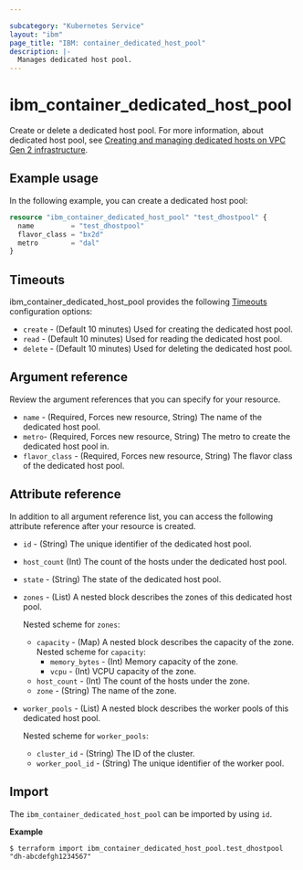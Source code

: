 ```yaml
---

subcategory: "Kubernetes Service"
layout: "ibm"
page_title: "IBM: container_dedicated_host_pool"
description: |-
  Manages dedicated host pool.
---
```


# ibm_container_dedicated_host_pool

Create or delete a dedicated host pool. For more information, about dedicated host pool, see [Creating and managing dedicated hosts on VPC Gen 2 infrastructure](https://cloud.ibm.com/docs/containers?topic=containers-dedicated-hosts).


## Example usage
In the following example, you can create a dedicated host pool:

```terraform
resource "ibm_container_dedicated_host_pool" "test_dhostpool" {
  name         = "test_dhostpool"
  flavor_class = "bx2d"
  metro        = "dal"
}
```

## Timeouts

ibm_container_dedicated_host_pool provides the following [Timeouts](https://www.terraform.io/docs/language/resources/syntax.html) configuration options:

* `create` - (Default 10 minutes) Used for creating the dedicated host pool.
* `read`   - (Default 10 minutes) Used for reading the dedicated host pool.
* `delete` - (Default 10 minutes) Used for deleting the dedicated host pool.

## Argument reference
Review the argument references that you can specify for your resource. 

- `name` - (Required, Forces new resource, String) The name of the dedicated host pool.
- `metro`- (Required, Forces new resource, String) The metro to create the dedicated host pool in.
- `flavor_class` - (Required, Forces new resource, String) The flavor class of the dedicated host pool.
 
## Attribute reference
In addition to all argument reference list, you can access the following attribute reference after your resource is created.

- `id` - (String) The unique identifier of the dedicated host pool.
- `host_count` (Int) The count of the hosts under the dedicated host pool.
- `state` - (String) The state of the dedicated host pool.
- `zones` - (List) A nested block describes the zones of this dedicated host pool.

  Nested scheme for `zones`:
  - `capacity` - (Map) A nested block describes the capacity of the zone.
    Nested scheme for `capacity`:
    - `memory_bytes` - (Int) Memory capacity of the zone.
    - `vcpu` - (Int) VCPU capacity of the zone.
  - `host_count` - (Int) The count of the hosts under the zone.
  - `zone` - (String) The name of the zone.
- `worker_pools` - (List) A nested block describes the worker pools of this dedicated host pool.

  Nested scheme for `worker_pools`:
  - `cluster_id` - (String) The ID of the cluster.
  - `worker_pool_id` -  (String) The unique identifier of the worker pool.

## Import

The `ibm_container_dedicated_host_pool` can be imported by using `id`.

**Example**

```
$ terraform import ibm_container_dedicated_host_pool.test_dhostpool "dh-abcdefgh1234567"
